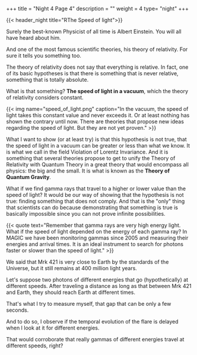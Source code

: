 +++
title = "Night 4 Page 4"
description = ""
weight = 4
type= "night"
+++

{{< header_night title="RThe Speed of light">}}

Surely the best-known Physicist of all time is Albert Einstein. You will all have heard about him.

And one of the most famous scientific theories, his theory of relativity. For sure it tells you something too.

The theory of relativity does not say that everything is relative. In fact, one of its basic hypotheses is that there is something that is never relative, something that is totally absolute.

What is that something? **The speed of light in a vacuum**, which the theory of relativity considers constant.

{{< img name="speed_of_light.png" caption="In the vacuum, the speed of light takes this constant value and never exceeds it. Or at least nothing has shown the contrary until now. There are theories that propose new ideas regarding the speed of light. But they are not yet proven." >}}


What I want to show (or at least try) is that this hypothesis is not true, that the speed of light in a vacuum can be greater or less than what we know. It is what we call in the field Violation of Lorentz Invariance. And it is something that several theories propose to get to unify the Theory of Relativity with Quantum Theory in a great theory that would encompass all physics: the big and the small. It is what is known as the **Theory of Quantum Gravity**.

What if we find gamma rays that travel to a higher or lower value than the speed of light? It would be our way of showing that the hypothesis is not true: finding something that does not comply. And that is the "only" thing that scientists can do because demonstrating that something is true is basically impossible since you can not prove infinite possibilities.

{{< quote
    text="Remember that gamma rays are very high energy light. What if the speed of light depended on the energy of each gamma ray? In MAGIC we have been monitoring gammas since 2005 and measuring their energies and arrival times. It is an ideal instrument to search for photons faster or slower than the speed of light." >}}

We said that Mrk 421 is very close to Earth by the standards of the Universe, but it still remains at 400 million light years.

Let's suppose two photons of different energies that go (hypothetically) at different speeds. After traveling a distance as long as that between Mrk 421 and Earth, they should reach Earth at different times.

That's what I try to measure myself, that gap that can be only a few seconds.

And to do so, I observe if the temporal evolution of the flare is delayed when I look at it for different energies.

That would corroborate that really gammas of different energies travel at different speeds, right?

